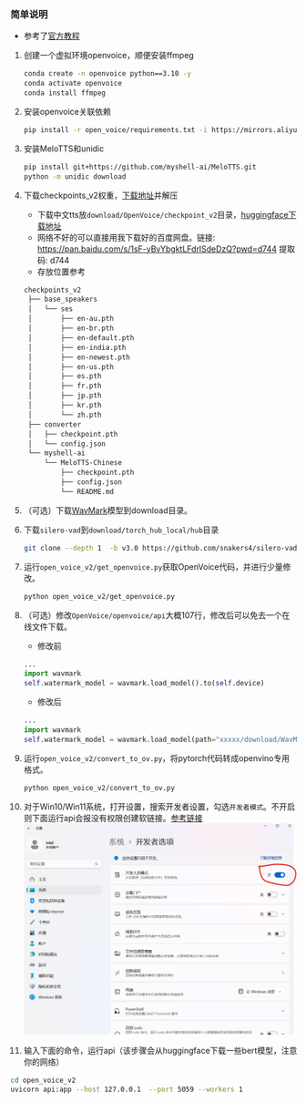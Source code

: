 ### 简单说明
- 参考了[官方教程](https://github.com/openvinotoolkit/openvino_notebooks/blob/latest/notebooks/openvoice/openvoice.ipynb)
1. 创建一个虚拟环境openvoice，顺便安装ffmpeg
   ```bash
   conda create -n openvoice python==3.10 -y
   conda activate openvoice
   conda install ffmpeg
   ```
2. 安装openvoice关联依赖
    ```bash
    pip install -r open_voice/requirements.txt -i https://mirrors.aliyun.com/pypi/simple/
    ```

3. 安装MeloTTS和unidic
   ```bash
   pip install git+https://github.com/myshell-ai/MeloTTS.git
   python -m unidic download
   ```
4. 下载checkpoints_v2权重，[下载地址](https://myshell-public-repo-host.s3.amazonaws.com/openvoice/checkpoints_v2_0417.zip)并解压
   - 下载中文tts放`download/OpenVoice/checkpoint_v2`目录，[huggingface下载地址](https://hf-mirror.com/myshell-ai/MeloTTS-Chinese)
   - 网络不好的可以直接用我下载好的百度网盘。链接: https://pan.baidu.com/s/1sF-yBvYbgktLFdrlSdeDzQ?pwd=d744 提取码: d744
   - 存放位置参考
   ```bash
   checkpoints_v2
    ├── base_speakers
    │   └── ses
    │       ├── en-au.pth
    │       ├── en-br.pth
    │       ├── en-default.pth
    │       ├── en-india.pth
    │       ├── en-newest.pth
    │       ├── en-us.pth
    │       ├── es.pth
    │       ├── fr.pth
    │       ├── jp.pth
    │       ├── kr.pth
    │       └── zh.pth
    ├── converter
    │   ├── checkpoint.pth
    │   └── config.json
    └── myshell-ai
        └── MeloTTS-Chinese
            ├── checkpoint.pth
            ├── config.json
            └── README.md
   ```

5. （可选）下载[WavMark](https://huggingface.co/M4869/WavMark)模型到download目录。
6. 下载`silero-vad`到`download/torch_hub_local/hub`目录
   ```bash
   git clone --depth 1  -b v3.0 https://github.com/snakers4/silero-vad download/torch_hub_local/hub/snakers4_silero-vad_v3.0
   ```
7. 运行`open_voice_v2/get_openvoice.py`获取OpenVoice代码，并进行少量修改。
   ```bash
   python open_voice_v2/get_openvoice.py 
   ```
   
8. （可选）修改`OpenVoice/openvoice/api`大概107行，修改后可以免去一个在线文件下载。
   - 修改前
   ```python
   ...
   import wavmark
   self.watermark_model = wavmark.load_model().to(self.device) 
   ```
   - 修改后
   ```python
   ...
   import wavmark
   self.watermark_model = wavmark.load_model(path="xxxxx/download/WavMark/step59000_snr39.99_pesq4.35_BERP_none0.30_mean1.81_std1.81.model.pkl").to(self.device)  
   ```

9. 运行`open_voice_v2/convert_to_ov.py`，将pytorch代码转成openvino专用格式。
   ```bash
   python open_voice_v2/convert_to_ov.py
   ```
   
10. 对于Win10/Win11系统，打开设置，搜索开发者设置，勾选`开发者模式`。不开启则下面运行api会报没有权限创建软链接。[参考链接](https://www.scivision.dev/windows-symbolic-link-permission-enable/)
![development_mode](../images/development_mode.png)

11. 输入下面的命令，运行api（该步骤会从huggingface下载一些bert模型，注意你的网络）
   ```bash
   cd open_voice_v2
   uvicorn api:app --host 127.0.0.1  --port 5059 --workers 1
   ```
   